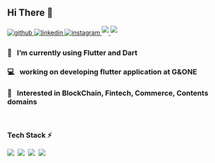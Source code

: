 
## Hi There 👋


<a href="https://github.com/Danny-Yun" target="_blank">
<img src=https://img.shields.io/badge/github-%2324292e.svg?&style=for-the-badge&logo=github&logoColor=white alt=github style="margin-bottom: 5px;" />
</a>
<a href="https://linkedin.com/in/jiwoo-yun" target="_blank">
<img src=https://img.shields.io/badge/linkedin-%231E77B5.svg?&style=for-the-badge&logo=linkedin&logoColor=white alt=linkedin style="margin-bottom: 5px;" />
</a>
<a href="https://instagram.com/riudiux" target="_blank">
<img src=https://img.shields.io/badge/instagram-%23000000.svg?&style=for-the-badge&logo=instagram&logoColor=white&color=dd2a7b alt=instagram style="margin-bottom: 5px;" />
</a>
<a href="mailto:lacvert13@gmail.com">
<img src=https://img.shields.io/badge/gmail-EA4335.svg?&style=for-the-badge&logo=gmail&logoColor=white&color=EA4335 style="margin-bottom: 5px;" />
</a>
<a href="https://riudiu.tistory.com/" target="_blank">
<img src=https://img.shields.io/badge/blog-000000.svg?&style=for-the-badge&logo=tistory&logoColor=white&color=000000 style="margin-bottom: 5px;" />
</a>
<!--
</a>
<a href="https://riudiu.notion.site/d39fb803d5d14daa8f0391f4ca87163c" target="_blank">
<img src=https://img.shields.io/badge/resume-000000.svg?&style=for-the-badge&logo=notion&logoColor=white&color=000000 style="margin-bottom: 5px;" />
</a>
-->



<br>


### 🌱 &nbsp;  I’m currently using Flutter and Dart
### 💻 &nbsp;  working on developing flutter application at G&ONE
### 🔭 &nbsp;  Interested in BlockChain, Fintech, Commerce, Contents domains

<!-- - [Notion Resume](https://riudiu.notion.site/d39fb803d5d14daa8f0391f4ca87163c) -->
<!--
- 🔭 I’m currently working on ...
- 👯 I’m looking to collaborate on ...
- 🤔 I’m looking for help with ...
- 💬 Ask me about ...
- 📫 How to reach me: ...
- 😄 Pronouns: ...
- ⚡ Fun fact: ...
-->

<br>

<!-- 
<a href="https://terry1213.github.io/categories/"><img src="https://img.shields.io/badge/Blog-09B3AF?style=flat-square&logo=Blogger&logoColor=white" /></a>&nbsp
<a href="https://terry1213.github.io/portfolio/"><img src="https://img.shields.io/badge/Portfolio-01579B?style=flat-square" /></a>&nbsp
<a href="mailto:1213terry@naver.com"><img src="https://img.shields.io/badge/Email-EA4335?style=flat-square&logo=Gmail&logoColor=white" /></a>&nbsp
 -->
 
 <!-- 
[![Jiwoo Yun's github stats](https://github-readme-stats.vercel.app/api?username=Danny-Yun&theme=chartreuse-dark&show_icons=true)](https://github.com/anuraghazra/github-readme-stats)
 -->

### Tech Stack :zap:

<div align="left">
  <img src="https://img.shields.io/badge/Dart-02458D?style=flat&logo=Dart&logoColor=white"/>&nbsp
  <img src="https://img.shields.io/badge/Flutter-00CAFF?style=flat&logo=Flutter&logoColor=white"/>&nbsp
  <img src="https://img.shields.io/badge/Firebase-FFCA28?style=flat&logo=Firebase&logoColor=white"/>&nbsp
  <img src="https://img.shields.io/badge/MySQL-4479A1?style=flat&logo=mysql&logoColor=white" />&nbsp
</div>
